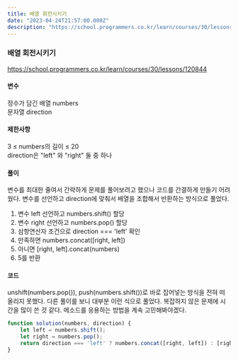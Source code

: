 ```yaml
---
title: 배열 회전시키기
date: "2023-04-24T21:57:00.000Z"
description: "https://school.programmers.co.kr/learn/courses/30/lessons/120844"
---
```

### 배열 회전시키기    
https://school.programmers.co.kr/learn/courses/30/lessons/120844    
    
#### 변수    
정수가 담긴 배열 numbers    
문자열 direction    
    
#### 제한사항    
3 ≤ numbers의 길이 ≤ 20    
direction은 "left" 와 "right" 둘 중 하나    
    
#### 풀이    
변수를 최대한 줄여서 간략하게 문제를 풀어보려고 했으나 코드를 간결하게 만들기 어려웠다. 변수를 선언하고 direction에 맞춰서 배열을 조합해서 반환하는 방식으로 풀었다.    
1. 변수 left 선언하고 numbers.shift() 할당    
2. 변수 right 선언하고 numbers.pop() 할당    
3. 삼항연산자 조건으로 direction === 'left' 확인    
4. 만족하면 numbers.concat([right, left])    
5. 아니면 [right, left].concat(numbers)    
6. 5를 반환    
    
#### 코드    
unshift(numbers.pop()), push(numbers.shift())로 바로 집어넣는 방식을 전혀 떠올리지 못했다. 다른 풀이를 보니 대부분 이런 식으로 풀었다. 복잡하지 않은 문제에 시간을 많이 쓴 것 같다. 메소드를 응용하는 방법을 계속 고민해봐야겠다.    
```JavaScript
function solution(numbers, direction) {
    let left = numbers.shift();
    let right = numbers.pop();
    return direction === 'left' ? numbers.concat([right, left]) : [right, left].concat(numbers);    
}
```